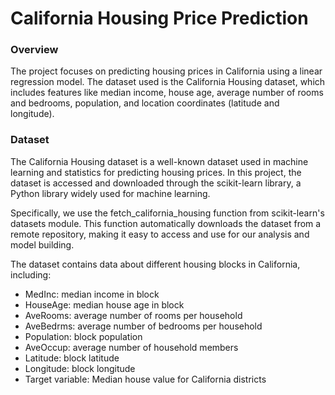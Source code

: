 # California Housing Price Prediction
### Overview
The project focuses on predicting housing prices in California using a linear regression model. The dataset used is the California Housing dataset, which includes features like median income, house age, average number of rooms and bedrooms, population, and location coordinates (latitude and longitude).
### Dataset
The California Housing dataset is a well-known dataset used in machine learning and statistics for predicting housing prices. In this project, the dataset is accessed and downloaded through the scikit-learn library, a Python library widely used for machine learning.

Specifically, we use the fetch_california_housing function from scikit-learn's datasets module. This function automatically downloads the dataset from a remote repository, making it easy to access and use for our analysis and model building.

The dataset contains data about different housing blocks in California, including:

* MedInc: median income in block
* HouseAge: median house age in block
* AveRooms: average number of rooms per household
* AveBedrms: average number of bedrooms per household
* Population: block population
* AveOccup: average number of household members
* Latitude: block latitude
* Longitude: block longitude
* Target variable: Median house value for California districts
